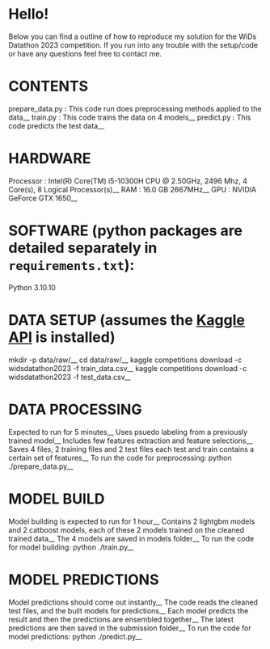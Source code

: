 # Hello!

Below you can find a outline of how to reproduce my solution for the WiDs Datathon 2023 competition.
If you run into any trouble with the setup/code or have any questions feel free to contact me.

# CONTENTS
prepare_data.py     :  This code run does preprocessing methods applied to the data__
train.py            :  This code trains the data on 4 models__
predict.py          :  This code predicts the test data__

# HARDWARE
Processor  : Intel(R) Core(TM) i5-10300H CPU @ 2.50GHz, 2496 Mhz, 4 Core(s), 8 Logical Processor(s)__
RAM        : 16.0 GB 2667MHz__
GPU        : NVIDIA GeForce GTX 1650__

# SOFTWARE (python packages are detailed separately in `requirements.txt`):
Python 3.10.10

# DATA SETUP (assumes the [Kaggle API](https://github.com/Kaggle/kaggle-api) is installed)
mkdir -p data/raw/__
cd data/raw/__
kaggle competitions download -c widsdatathon2023 -f train_data.csv__
kaggle competitions download -c widsdatathon2023 -f test_data.csv__

# DATA PROCESSING
Expected to run for 5 minutes__
Uses psuedo labeling from a previously trained model__
Includes few features extraction and feature selections__
Saves 4 files, 2 training files and 2 test files each test and train contains a certain set of features__
To run the code for preprocessing: python ./prepare_data.py__

# MODEL BUILD
Model building is expected to run for 1 hour__
Contains 2 lightgbm models and 2 catboost models, each of these 2 models trained on the cleaned trained data__
The 4 models are saved in models folder__
To run the code for model building: python ./train.py__

# MODEL PREDICTIONS
Model predictions should come out instantly__
The code reads the cleaned test files, and the built models for predictions__
Each model predicts the result and then the predictions are ensembled together__
The latest predictions are then saved in the submission folder__
To run the code for model predictions: python ./predict.py__
